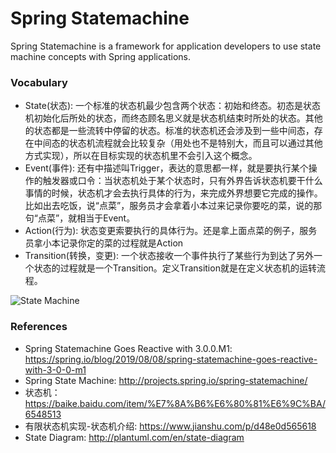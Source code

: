 Spring Statemachine
==================
Spring Statemachine is a framework for application developers to use state machine concepts with Spring applications.


### Vocabulary

* State(状态): 一个标准的状态机最少包含两个状态：初始和终态。初态是状态机初始化后所处的状态，而终态顾名思义就是状态机结束时所处的状态。其他的状态都是一些流转中停留的状态。标准的状态机还会涉及到一些中间态，存在中间态的状态机流程就会比较复杂（用处也不是特别大，而且可以通过其他方式实现），所以在目标实现的状态机里不会引入这个概念。
* Event(事件): 还有中描述叫Trigger，表达的意思都一样，就是要执行某个操作的触发器或口令：当状态机处于某个状态时，只有外界告诉状态机要干什么事情的时候，状态机才会去执行具体的行为，来完成外界想要它完成的操作。比如出去吃饭，说“点菜”，服务员才会拿着小本过来记录你要吃的菜，说的那句“点菜”，就相当于Event。
* Action(行为): 状态变更索要执行的具体行为。还是拿上面点菜的例子，服务员拿小本记录你定的菜的过程就是Action
* Transition(转换，变更): 一个状态接收一个事件执行了某些行为到达了另外一个状态的过程就是一个Transition。定义Transition就是在定义状态机的运转流程。

![State Machine](http://projects.spring.io/spring-statemachine/img/statechart0.png)

### References

* Spring Statemachine Goes Reactive with 3.0.0.M1: https://spring.io/blog/2019/08/08/spring-statemachine-goes-reactive-with-3-0-0-m1
* Spring State Machine: http://projects.spring.io/spring-statemachine/
* 状态机： https://baike.baidu.com/item/%E7%8A%B6%E6%80%81%E6%9C%BA/6548513
* 有限状态机实现-状态机介绍: https://www.jianshu.com/p/d48e0d565618
* State Diagram: http://plantuml.com/en/state-diagram